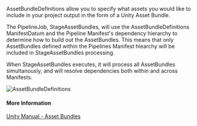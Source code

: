AssetBundleDefinitions allow you to specify what assets you would like to include in your project output in the form of a Unity Asset Bundle.

The PipelineJob, StageAssetBundles, will use the AssetBundleDefinitions ManifestDatum and the Pipeline Manifest's dependency hierarchy to determine how to build out the AssetBundles.
This means that only AssetBundles defined within the Pipelines Manifest hiearchy will be included in StageAssetBundles processing.

When StageAssetBundles executes, it will process all AssetBundles simultanously, and will resolve dependencies both within and across Manifests.

![AssetBundleDefinitions](Packages/com.passivepicasso.thunderkit/Documentation/graphics/AssetBundleDefinitions.png)

#### More Information

[Unity Manual - Asset Bundles](https://docs.unity3d.com/2018.4/Documentation/Manual/AssetBundlesIntro.html)